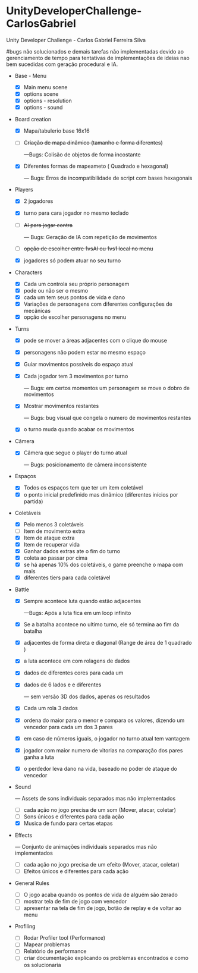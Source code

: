 # UnityDeveloperChallenge-CarlosGabriel
Unity Developer Challenge - Carlos Gabriel Ferreira Silva

#bugs não solucionados e demais tarefas não implementadas devido ao gerenciamento de tempo
para tentativas de implementações de ideias nao bem sucedidas com geração procedural e IA.

- Base - Menu
    - [x]  Main menu scene
    - [x]  options scene
    - [x]  options - resolution
    - [x]  options - sound
- Board creation
    - [x]  Mapa/tabulerio base 16x16
    - [ ]  ~~Criação de mapa dinâmico (tamanho e forma diferentes)~~
        
        —Bugs: Colisão de objetos de forma incostante
        
    - [x]  Diferentes formas de mapeameto ( Quadrado e hexagonal)
        
        — Bugs:  Erros de incompatibilidade de script com bases hexagonais
        
- Players
    - [x]  2 jogadores
    - [x]  turno para cara jogador no mesmo teclado
    - [ ]  ~~AI para jogar contra~~
        
        — Bugs: Geração de IA com repetição de movimentos
        
    - [ ]  ~~opção de escolher entre 1vsAI ou 1vs1 local no menu~~
    - [x]  jogadores só podem atuar no seu turno
- Characters
    - [x]  Cada um controla seu próprio personagem
    - [x]  pode ou não ser o mesmo
    - [x]  cada um tem seus pontos de vida e dano
    - [x]  Variações de personagens com diferentes configurações de mecânicas
    - [x]  opção de escolher personagens no menu
- Turns
    - [x]  pode se mover a áreas adjacentes com o clique do mouse
    - [x]  personagens não podem estar no mesmo espaço
    - [x]  Guiar movimentos possíveis do espaço atual
    - [x]  Cada jogador tem 3 movimentos por turno
        
        — Bugs: em certos momentos um personagem se move o dobro de movimentos
        
    - [x]  Mostrar movimentos restantes
        
        — Bugs: bug visual que congela o numero de movimentos restantes
        
    - [x]  o turno muda quando acabar os movimentos
    
- Câmera
    - [x]  Câmera que segue o player do turno atual
        
        — Bugs: posicionamento de câmera inconsistente
        
- Espaços
    - [x]  Todos os espaços tem que ter um item coletável
    - [x]  o ponto inicial predefinido mas dinâmico (diferentes inícios por partida)
- Coletáveis
    - [x]  Pelo menos 3 coletáveis
    - [ ]  Item de movimento extra
    - [x]  Item de ataque extra
    - [x]  Item de recuperar vida
    - [x]  Ganhar dados extras ate o fim do turno
    - [x]  coleta ao passar por cima
    - [x]  se há apenas 10% dos coletáveis, o game preenche o mapa com mais
    - [x]  diferentes tiers para cada coletável
- Battle
    - [x]  Sempre acontece luta quando estão adjacentes
        
        —Bugs: Após a luta fica em um loop infinito
        
    - [x]  Se a batalha acontece no ultimo turno, ele só termina ao fim da batalha
    - [x]  adjacentes de forma direta e diagonal (Range de área de 1 quadrado )
    - [x]  a luta acontece em com rolagens de dados
    - [x]  dados de diferentes cores para cada um
    - [x]  dados de 6 lados e e diferentes
        
        — sem versão 3D dos dados, apenas os resultados
        
    - [x]  Cada um rola 3 dados
    - [x]  ordena do maior para o menor e compara os valores, dizendo um vencedor para cada um dos 3 pares
    - [x]  em caso de números iguais, o jogador no turno atual tem vantagem
    - [x]  jogador com maior numero de vitorias na comparação dos pares ganha a luta
    - [x]  o perdedor leva dano na vida, baseado no poder de ataque do vencedor
- Sound
    
    — Assets de sons individuais separados mas não implementados
    
    - [ ]  cada ação no jogo precisa de um som (Mover, atacar, coletar)
    - [ ]  Sons únicos e diferentes para cada ação
    - [x]  Musica de fundo para certas etapas
- Effects
    
    — Conjunto de animações individuais separados mas não implementados
    
    - [ ]  cada ação no jogo precisa de um efeito (Mover, atacar, coletar)
    - [ ]  Efeitos únicos e diferentes para cada ação
- General Rules
    - [ ]  O jogo acaba quando os pontos de vida de alguém são zerado
    - [ ]  mostrar tela de fim de jogo com vencedor
    - [ ]  apresentar na tela de fim de jogo, botão de replay e de voltar ao menu
- Profiling
    - [ ]  Rodar Profiler tool (Performance)
    - [ ]  Mapear problemas
    - [ ]  Relatório de performance
    - [ ]  criar documentação explicando os problemas encontrados e como os solucionaria
